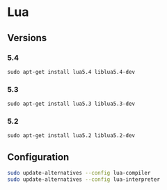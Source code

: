 # Lua

## Versions

### 5.4

`sudo apt-get install lua5.4 liblua5.4-dev`

### 5.3

`sudo apt-get install lua5.3 liblua5.3-dev`

### 5.2

`sudo apt-get install lua5.2 liblua5.2-dev`

## Configuration

```sh
sudo update-alternatives --config lua-compiler
sudo update-alternatives --config lua-interpreter
```
